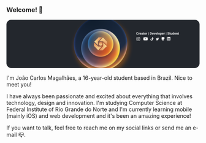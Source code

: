 ### Welcome! 👋
![GitHub](Images/wallpaper.png)

I'm João Carlos Magalhães, a 16-year-old student based in Brazil. Nice to meet you!


I have always been passionate and excited about everything that involves technology, design and innovation. I'm studying Computer Science at Federal Institute of Rio Grande do Norte and I'm currently learning mobile (mainly iOS) and web development and it's been an amazing experience!

If you want to talk, feel free to reach me on my social links or send me an e-mail 📪.



